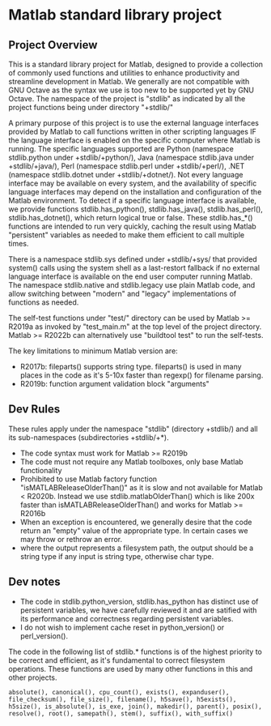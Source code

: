 # Matlab standard library project

## Project Overview

This is a standard library project for Matlab, designed to provide a collection of commonly used functions and utilities to enhance productivity and streamline development in Matlab.
We generally are not compatible with GNU Octave as the syntax we use is too new to be supported yet by GNU Octave.
The namespace of the project is "stdlib" as indicated by all the project functions being under directory "+stdlib/"

A primary purpose of this project is to use the external language interfaces provided by Matlab to call functions written in other scripting languages IF the language interface is enabled on the specific computer where Matlab is running.
The specific languages supported are Python (namespace stdlib.python under +stdlib/+python/), Java (namespace stdlib.java under +stdlib/+java/), Perl (namespace stdlib.perl under +stdlib/+perl/), .NET (namespace stdlib.dotnet under +stdlib/+dotnet/).
Not every language interface may be available on every system, and the availability of specific language interfaces may depend on the installation and configuration of the Matlab environment.
To detect if a specific language interface is available, we provide functions stdlib.has_python(), stdlib.has_java(), stdlib.has_perl(), stdlib.has_dotnet(), which return logical true or false. These stdlib.has_*() functions are intended to run very quickly, caching the result using Matlab "persistent" variables as needed to make them efficient to call multiple times.

There is a namespace stdlib.sys defined under +stdlib/+sys/ that provided system() calls using the system shell as a last-restort fallback if no external language interface is available on the end user computer running Matlab.
The namespace stdlib.native and stdlib.legacy use plain Matlab code, and allow switching between "modern" and "legacy" implementations of functions as needed.

The self-test functions under "test/" directory can be used by Matlab >= R2019a as invoked by "test_main.m" at the top level of the project directory.
Matlab >= R2022b can alternatively use "buildtool test" to run the self-tests.

The key limitations to minimum Matlab version are:

* R2017b: fileparts() supports string type. fileparts() is used in many places in the code as it's 5-10x faster than regexp() for filename parsing.
* R2019b: function argument validation block "arguments"


## Dev Rules

These rules apply under the namespace "stdlib" (directory +stdlib/) and all its sub-namespaces (subdirectories +stdlib/+*).

- The code syntax must work for Matlab >= R2019b
- The code must not require any Matlab toolboxes, only base Matlab functionality
- Prohibited to use Matlab factory function "isMATLABReleaseOlderThan()" as it is slow and not available for Matlab < R2020b. Instead we use stdlib.matlabOlderThan() which is like 200x faster than isMATLABReleaseOlderThan() and works for Matlab >= R2016b
- When an exception is encountered, we generally desire that the code return an "empty" value of the appropriate type. In certain cases we may throw or rethrow an error.
- where the output represents a filesystem path, the output should be a string type if any input is string type, otherwise char type.

## Dev notes

- The code in stdlib.python_version, stdlib.has_python has distinct use of persistent variables, we have carefully reviewed it and are satified with its performance and correctness regarding persistent variables.
- I do not wish to implement cache reset in python_version() or perl_version().

The code in the following list of stdlib.* functions is of the highest priority to be correct and efficient, as it's fundamental to correct filesystem operations. These functions are used by many other functions in this and other projects.

```
absolute(), canonical(), cpu_count(), exists(), expanduser(), file_checksum(), file_size(), filename(), h5save(), h5exists(), h5size(), is_absolute(), is_exe, join(), makedir(), parent(), posix(), resolve(), root(), samepath(), stem(), suffix(), with_suffix()
```
